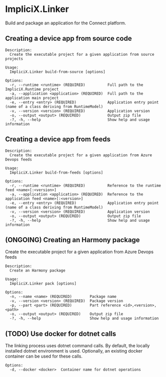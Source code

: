 # ImpliciX.Linker

Build and package an application for the Connect platform.

## Creating a device app from source code
```
Description:
  Create the executable project for a given application from source projects

Usage:
  ImpliciX.Linker build-from-source [options]

Options:
  -r, --runtime <runtime> (REQUIRED)          Full path to the ImpliciX.Runtime project
  -a, --application <application> (REQUIRED)  Full path to the application main project
  -e, --entry <entry> (REQUIRED)              Application entry point (name of a class deriving from RuntimeModel)
  -v, --version <version> (REQUIRED)          Application version
  -o, --output <output> (REQUIRED)            Output zip file
  -?, -h, --help                              Show help and usage information
```

## Creating a device app from feeds
```
Description:
  Create the executable project for a given application from Azure Devops feeds

Usage:
  ImpliciX.Linker build-from-feeds [options]

Options:
  -r, --runtime <runtime> (REQUIRED)          Reference to the runtime feed <name>[:<version>]
  -a, --application <application> (REQUIRED)  Reference to the application feed <name>[:<version>]
  -e, --entry <entry> (REQUIRED)              Application entry point (name of a class deriving from RuntimeModel)
  -v, --version <version> (REQUIRED)          Application version
  -o, --output <output> (REQUIRED)            Output zip file
  -?, -h, --help                              Show help and usage information
```

## (ONGOING) Creating an Harmony package
Create the executable project for a given application from Azure Devops feeds
```
Description:
  Create an Harmony package

Usage:
  ImpliciX.Linker pack [options]

Options:
  -n, --name <name> (REQUIRED)        Package name
  -v, --version <version> (REQUIRED)  Package version
  -p, --part <part> (REQUIRED)        Part reference <id>,<version>,<path>
  -o, --output <output> (REQUIRED)    Output zip file
  -?, -h, --help                      Show help and usage information
```

## (TODO) Use docker for dotnet calls
The linking process uses dotnet command calls.
By default, the locally installed dotnet environment is used.
Optionally, an existing docker container can be used for these calls.
```
Options:
  -d, --docker <docker>  Container name for dotnet operations
```

